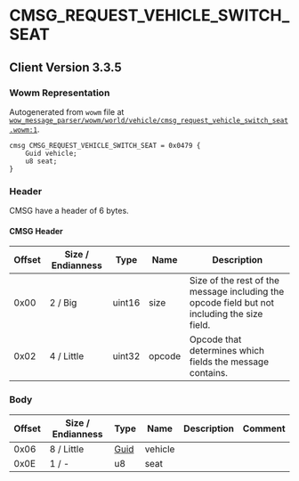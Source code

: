 # CMSG_REQUEST_VEHICLE_SWITCH_SEAT

## Client Version 3.3.5

### Wowm Representation

Autogenerated from `wowm` file at [`wow_message_parser/wowm/world/vehicle/cmsg_request_vehicle_switch_seat.wowm:1`](https://github.com/gtker/wow_messages/tree/main/wow_message_parser/wowm/world/vehicle/cmsg_request_vehicle_switch_seat.wowm#L1).
```rust,ignore
cmsg CMSG_REQUEST_VEHICLE_SWITCH_SEAT = 0x0479 {
    Guid vehicle;
    u8 seat;
}
```
### Header

CMSG have a header of 6 bytes.

#### CMSG Header

| Offset | Size / Endianness | Type   | Name   | Description |
| ------ | ----------------- | ------ | ------ | ----------- |
| 0x00   | 2 / Big           | uint16 | size   | Size of the rest of the message including the opcode field but not including the size field.|
| 0x02   | 4 / Little        | uint32 | opcode | Opcode that determines which fields the message contains.|

### Body

| Offset | Size / Endianness | Type | Name | Description | Comment |
| ------ | ----------------- | ---- | ---- | ----------- | ------- |
| 0x06 | 8 / Little | [Guid](../spec/packed-guid.md) | vehicle |  |  |
| 0x0E | 1 / - | u8 | seat |  |  |

